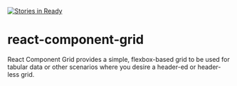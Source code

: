 [![Stories in Ready](https://badge.waffle.io/adron-orange/react-component-grid.png?label=ready&title=Ready)](https://waffle.io/adron-orange/react-component-grid)
# react-component-grid
React Component Grid provides a simple, flexbox-based grid to be used for tabular data or other scenarios where you desire a header-ed or header-less grid.
